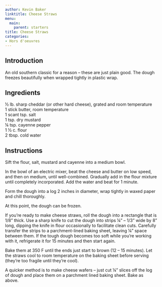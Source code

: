 ```yaml
---
author: Kevin Baker
linktitle: Cheese Straws
menu:
  main:
    parent: starters
title: Cheese Straws
categories: 
- Hors d'oeuvres
---
```


## Introduction

An old southern classic for a reason – these are just plain good. The dough freezes beautifully when wrapped tightly in plastic wrap.  

## Ingredients

<div class="ingredient-list">

½ lb. sharp cheddar (or other hard cheese), grated and  room temperature  
1 stick butter, room temperature   
1 scant tsp. salt  
1 tsp. dry mustard  
¼ tsp. cayenne pepper  
1 ½ c. flour  
2 tbsp. cold water   

</div>

## Instructions

Sift the flour, salt, mustard and cayenne into a medium bowl.

In the bowl of an electric mixer, beat the cheese and butter on low speed, and then on medium, until well-combined. Gradually add in the flour mixture until completely incorporated. Add the water and beat for 1 minute.

Form the dough into a log 2 inches in diameter, wrap tightly in waxed paper and chill thoroughly.

At this point, the dough can be frozen.  

If you’re ready to make cheese straws, roll the dough into a rectangle that is 1/8” thick. Use a sharp knife to cut the dough into strips ¼” – 1/3” wide by 8” long, dipping the knife in flour occasionally to facilitate clean cuts.  Carefully transfer the strips to a parchment-lined baking sheet, leaving ¼” space between them.  If the tough dough becomes too soft while you’re working with it, refrigerate it for 15 minutes and then start again.

Bake them at 350 F until the ends just start to brown (12 – 15 minutes). Let the straws cool to room temperature on the baking sheet before serving (they’re too fragile until they’re cool).

A quicker method is to make cheese wafers – just cut ¼” slices off the log of dough and place them on a parchment lined baking sheet. Bake as above.